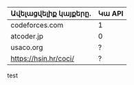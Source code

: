 |Ավելացվելիք կայքերը․|Կա API|
|---|---|
|codeforces.com|1|
|atcoder.jp|0|
|usaco.org|?|
|https://hsin.hr/coci/|?|

test
